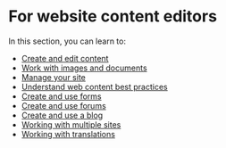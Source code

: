 <!--
title: Website content editors
pagenumber: 3
-->

# For website content editors

In this section, you can learn to:

* [Create and edit content](creating-and-editing-content)
* [Work with images and documents](working-with-images-and-documents)
* [Manage your site](managing-your-site)
* [Understand web content best practices](web-content-best-practises)
* [Create and use forms](forms)
* [Create and use forums](forums)
* [Create and use a blog](blogs)
* [Working with multiple sites](working-with-multiple-sites)
* [Working with translations](working-with-translations)
